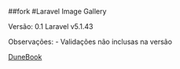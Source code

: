##fork
#Laravel Image Gallery

Versão: 0.1
Laravel v5.1.43

Observações:
	- Validações não inclusas na versão
	
[DuneBook](https://www.dunebook.com/tutorial-creating-a-photo-gallery-system-with-laravel)
